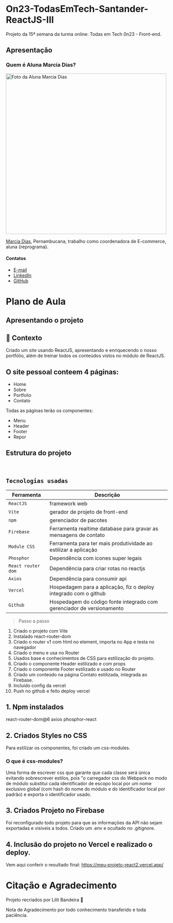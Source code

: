# On23-TodasEmTech-Santander-ReactJS-III

Projeto da 15ª semana da turma online: Todas em Tech 0n23 - Front-end.

## Apresentação

### Quem é Aluna Marcia Dias?

<img src='./assets/marcia.JPG' width=500 alt='Foto da Aluna Marcia Dias'>

[Marcia Dias](https://www.instagram.com/magaspe), Pernambucana, trabalho como coordenadora de E-commerce, aluna {reprograma}.

#### Contatos

- [E-mail](magaspe@gmail.com)
- [LinkedIn](https://www.linkedin.com/in/magaspe)
- [GitHub](https://github.com/magaspe)


# Plano de Aula

## Apresentando o projeto

## 🧠 Contexto

Criado um site usando ReactJS, apresentando e enriquecendo o nosso portfólio, além de treinar todos os conteúdos vistos no módulo de ReactJS.


## O site pessoal conteem 4 páginas:

* Home
* Sobre
* Portfolio
* Contato

Todas as páginas terão os componentes:

* Menu
* Header
* Footer
* Repor

## Estrutura do projeto

<br />

## `Tecnologias usadas`

| Ferramenta | Descrição |
| --- | --- |
| `ReactJS` | framework web|
| `Vite` | gerador de projeto de front-end|
| `npm` | gerenciador de pacotes|
| `Firebase` | Ferramenta realtime database para gravar as mensagens de contato|
| `Module CSS` | Ferramenta para ter mais produtividade ao estilizar a aplicação|
| `Phosphor` | Dependência com icones super legais|
| `React router dom` | Dependência para criar rotas no reactjs|
| `Axios` | Dependência para consumir api|
| `Vercel` | Hospedagem para a aplicação, fiz o deploy integrado com o github|
| `Github` | Hospedagem do código fonte integrado com gerenciador de versionamento|



>Passo a passo


1) Criado o projeto com Vite
2) Instalado react-router-dom
3) Criado o router v1 com html no element, importa no App e testa no navegador
4) Criado o menu e usa no Router
5) Usados base e conhecimentos de CSS para estilização do projeto. 
6) Criado o componente Header estilizado e com props
7) Criado o componente Footer estilizado e usado no Router
8) Criado um conteúdo na página Contato estilizada, integrada ao Firebase.
9) Incluido config da vercel 
10) Push no github e feito deploy vercel



## 1. Npm instalados

react-router-dom@6
axios
phosphor-react


## 2. Criados Styles no CSS

Para estilizar os componentes, foi criado um css-modules.

### O que é css-modules?
Uma forma de escrever css que garante que cada classe será única evitando sobrescrever estilos, pois "o carregador css do Webpack no modo de módulo substitui cada identificador de escopo local por um nome exclusivo global (com hash do nome do módulo e do identificador local por padrão) e exporta o identificador usado.

## 3. Criados Projeto no Firebase
Foi reconfigurado todo projeto para que as informações da API não sejam exportadas e visíveis a todos. 
Criado um .env e ocultado no .gitignore.

## 4. Inclusão do projeto no Vercel e realizado o deploy.

Vem aqui conferir o resultado final: https://meu-projeto-react2.vercel.app/

# Citação e Agradecimento

<p>
Projeto recriados por Lilit Bandeira 💜
</p>

Nota de Agradecimento por todo conhecimento transferido e toda paciência. 
